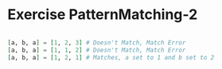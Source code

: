 Exercise PatternMatching-2
==========================

```elixir

[a, b, a] = [1, 2, 3] # Doesn't Match, Match Error
[a, b, a] = [1, 1, 2] # Doesn't Match, Match Error
[a, b, a] = [1, 2, 1] # Matches, a set to 1 and b set to 2

```
